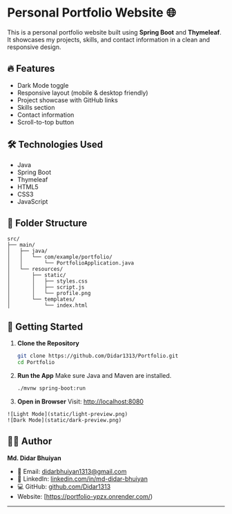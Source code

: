 
# Personal Portfolio Website 🌐

This is a personal portfolio website built using **Spring Boot** and **Thymeleaf**. It showcases my projects, skills, and contact information in a clean and responsive design.

## 🔥 Features

- Dark Mode toggle
- Responsive layout (mobile & desktop friendly)
- Project showcase with GitHub links
- Skills section
- Contact information
- Scroll-to-top button

## 🛠 Technologies Used

- Java
- Spring Boot
- Thymeleaf
- HTML5
- CSS3
- JavaScript

## 📁 Folder Structure

```
src/
├── main/
│   ├── java/
│   │   └── com/example/portfolio/
│   │       └── PortfolioApplication.java
│   └── resources/
│       ├── static/
│       │   ├── styles.css
│       │   ├── script.js
│       │   └── profile.png
│       └── templates/
│           └── index.html
```

## 🚀 Getting Started

1. **Clone the Repository**
   ```bash
   git clone https://github.com/Didar1313/Portfolio.git
   cd Portfolio
   ```

2. **Run the App**
   Make sure Java and Maven are installed.
   ```bash
   ./mvnw spring-boot:run
   ```

3. **Open in Browser**
   Visit: [http://localhost:8080](http://localhost:8080)

```
![Light Mode](static/light-preview.png)
![Dark Mode](static/dark-preview.png)
```

## 🙋‍♂️ Author

**Md. Didar Bhuiyan**

- 📧 Email: [didarbhuiyan1313@gmail.com](mailto:didarbhuiyan1313@gmail.com)  
- 🔗 LinkedIn: [linkedin.com/in/md-didar-bhuiyan](https://www.linkedin.com/in/md-didar-bhuiyan/)  
- 💻 GitHub: [github.com/Didar1313](https://github.com/Didar1313)
- Website: [https://portfolio-ypzx.onrender.com/)

---
